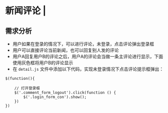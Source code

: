 # 新闻评论 \|

## 需求分析 <a id="&#x9700;&#x6C42;&#x5206;&#x6790;"></a>

* 用户如果在登录的情况下，可以进行评论，未登录，点击评论弹出登录框
* 用户可以直接评论当前新闻，也可以回复别人发的评论
* 用户A回复用户B的评论之后，用户A的评论会当做一条主评论进行显示，下面使用灰色框将用户B的评论显示
* 在 `detail.js` 文件中添加以下代码，实现未登录情况下点击评论提示框弹出：

```text
$(function(){

    // 打开登录框
    $('.comment_form_logout').click(function () {
        $('.login_form_con').show();
    })
})
```


